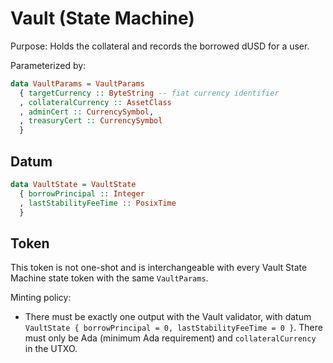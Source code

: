 # Vault (State Machine)

Purpose: Holds the collateral and records the borrowed dUSD for a user.

Parameterized by:
```haskell
data VaultParams = VaultParams
  { targetCurrency :: ByteString -- fiat currency identifier
  , collateralCurrency :: AssetClass
  , adminCert :: CurrencySymbol,
  , treasuryCert :: CurrencySymbol
  }
```

## Datum

```haskell
data VaultState = VaultState
  { borrowPrincipal :: Integer
  , lastStabilityFeeTime :: PosixTime
  }
```

## Token

This token is not one-shot and is interchangeable with
every Vault State Machine state token with the same `VaultParams`.

Minting policy:
- There must be exactly one output with the Vault validator, with datum
  `VaultState { borrowPrincipal = 0, lastStabilityFeeTime = 0 }`.
  There must only be Ada (minimum Ada requirement) and `collateralCurrency` in the UTXO.
